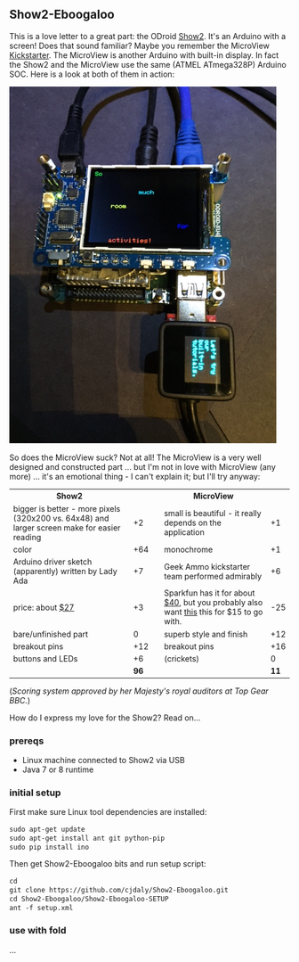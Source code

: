 
## Show2-Eboogaloo

This is a love letter to a great part: the ODroid [Show2](http://odroid.com/dokuwiki/doku.php?id=en:odroidshow).  It's an Arduino with a screen! Does that sound familiar? Maybe you remember the MicroView [Kickstarter](https://www.kickstarter.com/projects/1516846343/microview-chip-sized-arduino-with-built-in-oled-di).  The MicroView is another Arduino with built-in display.  In fact the Show2 and the MicroView use the same (ATMEL ATmega328P) Arduino SOC. Here is a look at both of them in action:

![Show2 and MicroView](https://github.com/cjdaly/Show2-Eboogaloo/blob/master/images/Show2-and-MicroView.jpg?raw=true)

So does the MicroView suck? Not at all! The MicroView is a very well designed and constructed part ... but I'm not in love with MicroView (any more) ... it's an emotional thing - I can't explain it; but I'll try anyway:

<table>
<tr><th>Show2</th><th></th><th></th><th>MicroView</th><th></th></tr>
<tr><td>bigger is better - more pixels (320x200 vs. 64x48) and larger screen make for easier reading</td><td>+2</td><td></td><td>small is beautiful - it really depends on the application</td><td>+1</td></tr>
<tr><td>color</td><td>+64</td><td></td><td>monochrome</td><td>+1</td></tr>
<tr><td>Arduino driver sketch (apparently) written by Lady Ada</td><td>+7</td><td></td><td>Geek Ammo kickstarter team performed admirably</td><td>+6</td></tr>
<tr><td>price: about <a href='http://ameridroid.com/products/odroid-show-2'>$27</a></td><td>+3</td><td></td><td>Sparkfun has it for about <a href='https://www.sparkfun.com/products/12923'>$40</a>, but you probably also want <a href='https://www.sparkfun.com/products/12924'>this</a> this for $15 to go with.</td><td>-25</td></tr>
<tr><td>bare/unfinished part</td><td>0</td><td></td><td>superb style and finish</td><td>+12</td></tr>
<tr><td>breakout pins</td><td>+12</td><td></td><td>breakout pins</td><td>+16</td></tr>
<tr><td>buttons and LEDs</td><td>+6</td><td></td><td>(crickets)</td><td>0</td></tr>
<tr><td></td><td><b>96</b></td><td></td><td></td><td><b>11</b></td></tr>
</table>

(_Scoring system approved by her Majesty's royal auditors at Top Gear BBC._)

How do I express my love for the Show2? Read on...

### prereqs

- Linux machine connected to Show2 via USB
- Java 7 or 8 runtime

### initial setup

First make sure Linux tool dependencies are installed:

    sudo apt-get update
    sudo apt-get install ant git python-pip
    sudo pip install ino

Then get Show2-Eboogaloo bits and run setup script:

    cd
    git clone https://github.com/cjdaly/Show2-Eboogaloo.git
    cd Show2-Eboogaloo/Show2-Eboogaloo-SETUP
    ant -f setup.xml

### use with fold

...
